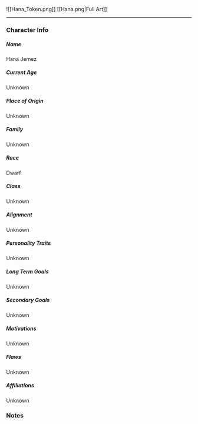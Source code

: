 ![[Hana_Token.png]]
[[Hana.png|Full Art]]

---
### Character Info

##### Name 
Hana Jemez

##### Current Age
Unknown

##### Place of Origin
Unknown

##### Family
Unknown

##### Race
Dwarf

##### Class
Unknown

##### Alignment
Unknown

##### Personality Traits
Unknown

##### Long Term Goals
Unknown

##### Secondary Goals
Unknown

##### Motivations
Unknown

##### Flaws
Unknown

##### Affiliations
Unknown

### Notes